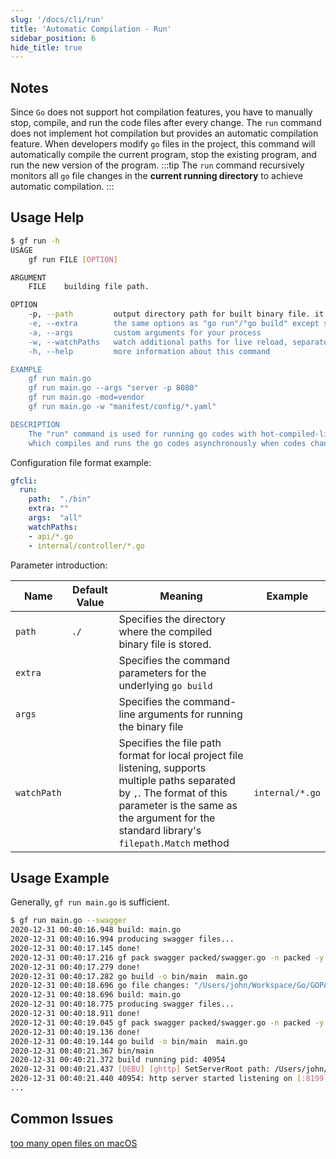 ```yaml
---
slug: '/docs/cli/run'
title: 'Automatic Compilation - Run'
sidebar_position: 6
hide_title: true
---
```



## Notes

Since `Go` does not support hot compilation features, you have to manually stop, compile, and run the code files after every change. The `run` command does not implement hot compilation but provides an automatic compilation feature. When developers modify `go` files in the project, this command will automatically compile the current program, stop the existing program, and run the new version of the program.
:::tip
The `run` command recursively monitors all `go` file changes in the **current running directory** to achieve automatic compilation.
:::

## Usage Help

```bash
$ gf run -h
USAGE
    gf run FILE [OPTION]

ARGUMENT
    FILE    building file path.

OPTION
    -p, --path         output directory path for built binary file. it's "./" in default
    -e, --extra        the same options as "go run"/"go build" except some options as follows defined
    -a, --args         custom arguments for your process
    -w, --watchPaths   watch additional paths for live reload, separated by ",". i.e. "manifest/config/*.yaml"
    -h, --help         more information about this command

EXAMPLE
    gf run main.go
    gf run main.go --args "server -p 8080"
    gf run main.go -mod=vendor
    gf run main.go -w "manifest/config/*.yaml"

DESCRIPTION
    The "run" command is used for running go codes with hot-compiled-like feature,
    which compiles and runs the go codes asynchronously when codes change.
```

Configuration file format example:

```yaml
gfcli:
  run:
    path:  "./bin"
    extra: ""
    args:  "all"
    watchPaths:
    - api/*.go
    - internal/controller/*.go
```

Parameter introduction:

| Name | Default Value | Meaning | Example |
| --- | --- | --- | --- |
| `path` | `./` | Specifies the directory where the compiled binary file is stored. |  |
| `extra` |  | Specifies the command parameters for the underlying `go build` |  |
| `args` |  | Specifies the command-line arguments for running the binary file |  |
| `watchPath` |  | Specifies the file path format for local project file listening, supports multiple paths separated by `,`. The format of this parameter is the same as the argument for the standard library's `filepath.Match` method | `internal/*.go` |

## Usage Example

Generally, `gf run main.go` is sufficient.

```bash
$ gf run main.go --swagger
2020-12-31 00:40:16.948 build: main.go
2020-12-31 00:40:16.994 producing swagger files...
2020-12-31 00:40:17.145 done!
2020-12-31 00:40:17.216 gf pack swagger packed/swagger.go -n packed -y
2020-12-31 00:40:17.279 done!
2020-12-31 00:40:17.282 go build -o bin/main  main.go
2020-12-31 00:40:18.696 go file changes: "/Users/john/Workspace/Go/GOPATH/src/github.com/gogf/gf-demos/packed/swagger.go": WRITE
2020-12-31 00:40:18.696 build: main.go
2020-12-31 00:40:18.775 producing swagger files...
2020-12-31 00:40:18.911 done!
2020-12-31 00:40:19.045 gf pack swagger packed/swagger.go -n packed -y
2020-12-31 00:40:19.136 done!
2020-12-31 00:40:19.144 go build -o bin/main  main.go
2020-12-31 00:40:21.367 bin/main
2020-12-31 00:40:21.372 build running pid: 40954
2020-12-31 00:40:21.437 [DEBU] [ghttp] SetServerRoot path: /Users/john/Workspace/Go/GOPATH/src/github.com/gogf/gf-demos/public
2020-12-31 00:40:21.440 40954: http server started listening on [:8199]
...
```

## Common Issues

[too many open files on macOS](https://github.com/fsnotify/fsnotify/issues/129)